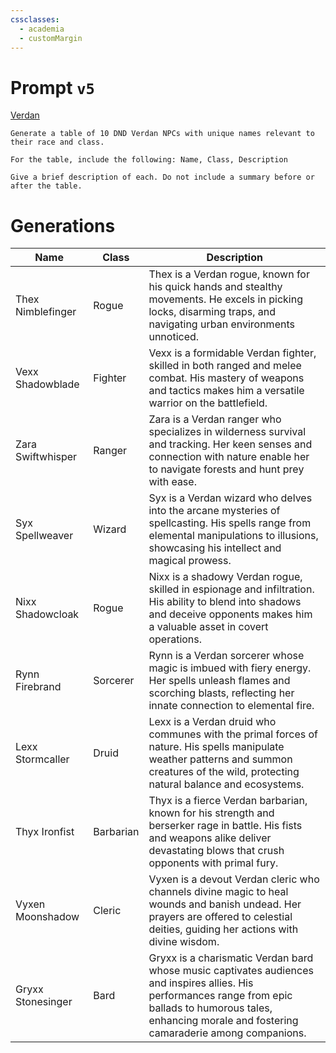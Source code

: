 ```yaml
---
cssclasses:
  - academia
  - customMargin
---
```

# Prompt ``v5``
[Verdan](file:///D:\Documents\Notes\DND\DND\Quartz\DM\Homebrew\Sapient\Verdan)
```
Generate a table of 10 DND Verdan NPCs with unique names relevant to their race and class.

For the table, include the following: Name, Class, Description

Give a brief description of each. Do not include a summary before or after the table.
```

# Generations

| Name              | Class     | Description                                                                                                                                                                                                       |
| ----------------- | --------- | ----------------------------------------------------------------------------------------------------------------------------------------------------------------------------------------------------------------- |
| Thex Nimblefinger | Rogue     | Thex is a Verdan rogue, known for his quick hands and stealthy movements. He excels in picking locks, disarming traps, and navigating urban environments unnoticed.                                               |
| Vexx Shadowblade  | Fighter   | Vexx is a formidable Verdan fighter, skilled in both ranged and melee combat. His mastery of weapons and tactics makes him a versatile warrior on the battlefield.                                                |
| Zara Swiftwhisper | Ranger    | Zara is a Verdan ranger who specializes in wilderness survival and tracking. Her keen senses and connection with nature enable her to navigate forests and hunt prey with ease.                                   |
| Syx Spellweaver   | Wizard    | Syx is a Verdan wizard who delves into the arcane mysteries of spellcasting. His spells range from elemental manipulations to illusions, showcasing his intellect and magical prowess.                            |
| Nixx Shadowcloak  | Rogue     | Nixx is a shadowy Verdan rogue, skilled in espionage and infiltration. His ability to blend into shadows and deceive opponents makes him a valuable asset in covert operations.                                   |
| Rynn Firebrand    | Sorcerer  | Rynn is a Verdan sorcerer whose magic is imbued with fiery energy. Her spells unleash flames and scorching blasts, reflecting her innate connection to elemental fire.                                            |
| Lexx Stormcaller  | Druid     | Lexx is a Verdan druid who communes with the primal forces of nature. His spells manipulate weather patterns and summon creatures of the wild, protecting natural balance and ecosystems.                         |
| Thyx Ironfist     | Barbarian | Thyx is a fierce Verdan barbarian, known for his strength and berserker rage in battle. His fists and weapons alike deliver devastating blows that crush opponents with primal fury.                              |
| Vyxen Moonshadow  | Cleric    | Vyxen is a devout Verdan cleric who channels divine magic to heal wounds and banish undead. Her prayers are offered to celestial deities, guiding her actions with divine wisdom.                                 |
| Gryxx Stonesinger | Bard      | Gryxx is a charismatic Verdan bard whose music captivates audiences and inspires allies. His performances range from epic ballads to humorous tales, enhancing morale and fostering camaraderie among companions. |